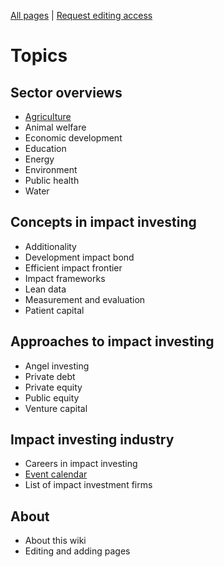 <!-- TITLE: Welcome to ImpactWiki -->
<!-- SUBTITLE: A knowledgebase for impact investors, social entrepreneurs and evaluators -->

[All pages](http://impactwiki.org/all) | [Request editing access](http://impactwiki.org/request-edit-access)
# Topics

## Sector overviews
* [Agriculture](/agriculture)
* Animal welfare
* Economic development
* Education
* Energy
* Environment
* Public health
* Water
## Concepts in impact investing
* Additionality
* Development impact bond
* Efficient impact frontier
* Impact frameworks
* Lean data
* Measurement and evaluation
* Patient capital
## Approaches to impact investing
* Angel investing
* Private debt
* Private equity
* Public equity
* Venture capital
## Impact investing industry
* Careers in impact investing
* [Event calendar](/event-calendar)
* List of impact investment firms

## About
* About this wiki
* Editing and adding pages
